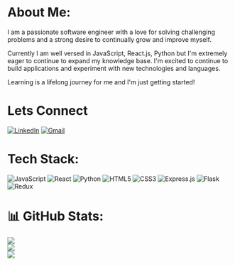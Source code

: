 # About Me:
I am a passionate software engineer with a love for solving challenging problems and a strong desire to continually grow and improve myself.

Currently I am well versed in JavaScript, React.js, Python but I'm extremely eager to continue to expand my knowledge base. I'm excited to continue to build applications and experiment with new technologies and languages.

Learning is a lifelong journey for me and I'm just getting started!

# Lets Connect
<p>
    <a href="https://www.linkedin.com/in/iandkaneshiro" target="_blank"><img alt="LinkedIn" src="https://img.shields.io/badge/-LinkedIn-0077B5?style=flat-square&logo=Linkedin&logoColor=white"></a>
    <a href="mailto:iandkaneshiro@gmail.com" target="_blank"><img alt="Gmail" src="https://img.shields.io/badge/Gmail-D14836?style=flat-square&logo=gmail&logoColor=white"></a>
</p>

# Tech Stack:
 ![JavaScript](https://img.shields.io/badge/javascript-%23323330.svg?style=for-the-badge&logo=javascript&logoColor=%23F7DF1E) ![React](https://img.shields.io/badge/react-%2320232a.svg?style=for-the-badge&logo=react&logoColor=%2361DAFB) ![Python](https://img.shields.io/badge/python-3670A0?style=for-the-badge&logo=python&logoColor=ffdd54) ![HTML5](https://img.shields.io/badge/html5-%23E34F26.svg?style=for-the-badge&logo=html5&logoColor=white) ![CSS3](https://img.shields.io/badge/css3-%231572B6.svg?style=for-the-badge&logo=css3&logoColor=white)   ![Express.js](https://img.shields.io/badge/express.js-%23404d59.svg?style=for-the-badge&logo=express&logoColor=%2361DAFB) ![Flask](https://img.shields.io/badge/flask-%23000.svg?style=for-the-badge&logo=flask&logoColor=white)  ![Redux](https://img.shields.io/badge/redux-%23593d88.svg?style=for-the-badge&logo=redux&logoColor=white)
# 📊 GitHub Stats:
![](https://github-readme-stats.vercel.app/api?username=iankaneshiro&theme=dark&hide_border=false&include_all_commits=false&count_private=false)<br/>
![](https://github-readme-streak-stats.herokuapp.com/?user=iankaneshiro&theme=dark&hide_border=false)<br/>
![](https://github-readme-stats.vercel.app/api/top-langs/?username=iankaneshiro&theme=dark&hide_border=false&include_all_commits=false&count_private=false&layout=compact)
